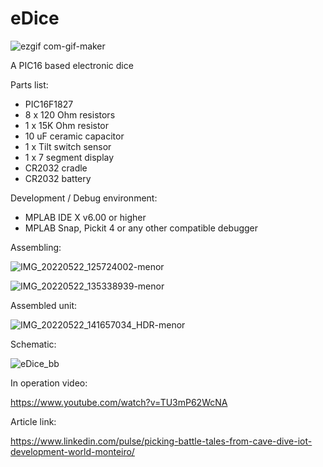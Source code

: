 # eDice

![ezgif com-gif-maker](https://user-images.githubusercontent.com/38574378/170553703-cf26cf33-c5e6-40e7-b5c3-eb81c74b5018.gif)


A PIC16 based electronic dice

Parts list:

- PIC16F1827
- 8 x 120 Ohm resistors
- 1 x 15K Ohm resistor
- 10 uF ceramic capacitor
- 1 x Tilt switch sensor
- 1 x 7 segment display
- CR2032 cradle
- CR2032 battery

Development / Debug environment:

- MPLAB IDE X v6.00 or higher
- MPLAB Snap, Pickit 4 or any other compatible debugger

Assembling:

![IMG_20220522_125724002-menor](https://user-images.githubusercontent.com/38574378/170551605-fd87c889-674e-4222-b5f1-0f572d479fe3.jpg)


![IMG_20220522_135338939-menor](https://user-images.githubusercontent.com/38574378/170551615-773537d6-a4aa-4b22-a86e-04d5988e0b6d.jpg)

Assembled unit:

![IMG_20220522_141657034_HDR-menor](https://user-images.githubusercontent.com/38574378/170551686-822d9786-a2b6-4475-a7d4-91f778c24795.jpg)

Schematic:

![eDice_bb](https://user-images.githubusercontent.com/38574378/170551748-31e15003-0f0d-451e-afce-1676015cd3fe.jpg)

In operation video:

https://www.youtube.com/watch?v=TU3mP62WcNA


Article link:

https://www.linkedin.com/pulse/picking-battle-tales-from-cave-dive-iot-development-world-monteiro/

